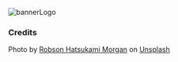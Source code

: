 ![bannerLogo](https://github.com/Neumann-Dispatch-Labs/.github/assets/97128346/0f413b73-ee50-45a6-b5be-f0189c5a8de6)



### Credits
Photo by <a href="https://unsplash.com/@robsonhmorgan?utm_content=creditCopyText&utm_medium=referral&utm_source=unsplash">Robson Hatsukami Morgan</a> on <a href="https://unsplash.com/photos/white-trailer-truck-on-road-NKr0qBAkU4s?utm_content=creditCopyText&utm_medium=referral&utm_source=unsplash">Unsplash</a>
  
